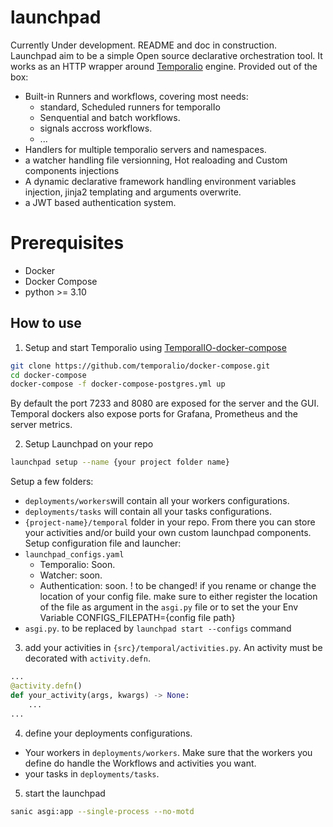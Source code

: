 # launchpad
Currently Under development. README and doc in construction.<br>
Launchpad aim to be a simple Open source declarative orchestration tool. It works as an HTTP wrapper around [Temporalio](https://temporal.io/) engine.
Provided out of the box:
* Built-in Runners and workflows, covering most needs:
  * standard, Scheduled runners for temporalIo
  * Senquential and batch workflows.
  * signals accross workflows.
  * ...
* Handlers for multiple temporalio servers and namespaces.
* a watcher handling file versionning, Hot realoading and Custom components injections
* A dynamic declarative framework handling environment variables injection, jinja2 templating and arguments overwrite.
* a JWT based authentication system.


# Prerequisites
* Docker
* Docker Compose
* python >= 3.10

## How to use

1. Setup and start Temporalio using [TemporalIO-docker-compose](https://github.com/temporalio/docker-compose)
```bash
git clone https://github.com/temporalio/docker-compose.git
cd docker-compose
docker-compose -f docker-compose-postgres.yml up
```
By default the port 7233 and 8080 are exposed for the server and the GUI. Temporal dockers also expose ports for Grafana, Prometheus and the server metrics.

2. Setup Launchpad on your repo
```bash
launchpad setup --name {your project folder name}
```
  Setup a few folders:
  * `deployments/workers`will contain all your workers configurations.
  * `deployments/tasks` will contain all your tasks configurations.
  * `{project-name}/temporal` folder in your repo. From there you can store your activities and/or build your own custom launchpad components.
  Setup configuration file and launcher:
  * `launchpad_configs.yaml`
    * Temporalio: Soon.
    * Watcher: soon.
    * Authentication: soon.
    ! to be changed!
    if you rename or change the location of your config file. make sure to either register the location of the file as argument in the `asgi.py` file
    or to set the your Env Variable CONFIGS_FILEPATH={config file path}
  * `asgi.py`. to be replaced by `launchpad start --configs` command

3. add your activities in `{src}/temporal/activities.py`. An activity must be decorated with `activity.defn`.
```python
...
@activity.defn()
def your_activity(args, kwargs) -> None:
    ...
...
```
4. define your deployments configurations.
  * Your workers in `deployments/workers`. Make sure that the workers you define do handle the Workflows and activities you want.
  * your tasks in `deployments/tasks`.
5. start the launchpad
```bash
sanic asgi:app --single-process --no-motd
```
